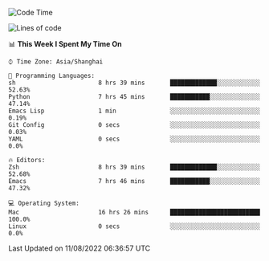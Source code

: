 <!--START_SECTION:waka-->
![Code Time](http://img.shields.io/badge/Code%20Time-769%20hrs%2059%20mins-blue)

![Lines of code](https://img.shields.io/badge/From%20Hello%20World%20I%27ve%20Written-22%20Thousand%20lines%20of%20code-blue)

📊 **This Week I Spent My Time On** 

```text
⌚︎ Time Zone: Asia/Shanghai

💬 Programming Languages: 
sh                       8 hrs 39 mins       █████████████░░░░░░░░░░░░   52.63% 
Python                   7 hrs 45 mins       ███████████░░░░░░░░░░░░░░   47.14% 
Emacs Lisp               1 min               ░░░░░░░░░░░░░░░░░░░░░░░░░   0.19% 
Git Config               0 secs              ░░░░░░░░░░░░░░░░░░░░░░░░░   0.03% 
YAML                     0 secs              ░░░░░░░░░░░░░░░░░░░░░░░░░   0.0%

🔥 Editors: 
Zsh                      8 hrs 39 mins       █████████████░░░░░░░░░░░░   52.68% 
Emacs                    7 hrs 46 mins       ███████████░░░░░░░░░░░░░░   47.32%

💻 Operating System: 
Mac                      16 hrs 26 mins      █████████████████████████   100.0% 
Linux                    0 secs              ░░░░░░░░░░░░░░░░░░░░░░░░░   0.0%

```


 Last Updated on 11/08/2022 06:36:57 UTC
<!--END_SECTION:waka-->
